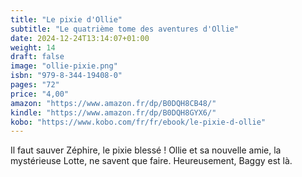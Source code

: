 ```yaml
---
title: "Le pixie d'Ollie"
subtitle: "Le quatrième tome des aventures d'Ollie"
date: 2024-12-24T13:14:07+01:00
weight: 14
draft: false
image: "ollie-pixie.png"
isbn: "979-8-344-19408-0"
pages: "72"
price: "4,00"
amazon: "https://www.amazon.fr/dp/B0DQH8CB48/"
kindle: "https://www.amazon.fr/dp/B0DQH8GYX6/"
kobo: "https://www.kobo.com/fr/fr/ebook/le-pixie-d-ollie"
---
```


Il faut sauver Zéphire, le pixie blessé ! Ollie et sa nouvelle amie, la mystérieuse Lotte, ne savent que faire. Heureusement, Baggy est là.
